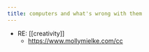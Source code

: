 ```yaml
---
title: computers and what's wrong with them
---
```


- RE: [[creativity]]
  - https://www.mollymielke.com/cc

